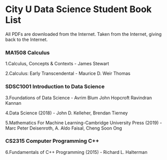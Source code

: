 # City U Data Science Student Book List

All PDFs are downloaded from the Internet. Taken from the Internet, giving back to the Internet.

### MA1508 Calculus

1.Calculus, Concepts & Contexts - James Stewart

2.Calculus: Early Transcendental - Maurice D. Weir Thomas

### SDSC1001 Introduction to Data Science

3.Foundations of Data Science - Avrim Blum John Hopcroft Ravindran Kannan

4.Data Science (2018) - John D. Kelleher, Brendan Tierney

5.Mathematics For Machine Learning-Cambridge University Press (2019) - Marc Peter Deisenroth, A. Aldo Faisal, Cheng Soon Ong

### CS2315 Computer Programming C++

6.Fundamentals of C++ Programming (2015) - Richard L. Halterman
